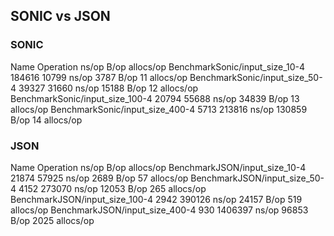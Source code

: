 ## SONIC vs JSON 

### SONIC
Name                                      Operation         ns/op               B/op            allocs/op
BenchmarkSonic/input_size_10-4         	  184616	     10799 ns/op	    3787 B/op	      11 allocs/op
BenchmarkSonic/input_size_50-4         	   39327	     31660 ns/op	   15188 B/op	      12 allocs/op
BenchmarkSonic/input_size_100-4        	   20794	     55688 ns/op	   34839 B/op	      13 allocs/op
BenchmarkSonic/input_size_400-4        	    5713	    213816 ns/op	  130859 B/op	      14 allocs/op


### JSON
Name                                      Operation         ns/op               B/op            allocs/op
BenchmarkJSON/input_size_10-4         	   21874	     57925 ns/op	    2689 B/op	      57 allocs/op
BenchmarkJSON/input_size_50-4         	    4152	    273070 ns/op	   12053 B/op	     265 allocs/op
BenchmarkJSON/input_size_100-4        	    2942	    390126 ns/op	   24157 B/op	     519 allocs/op
BenchmarkJSON/input_size_400-4        	     930	   1406397 ns/op	   96853 B/op	    2025 allocs/op